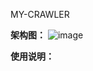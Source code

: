  MY-CRAWLER

**架构图：** 
![image](https://github.com/qq137619950/my-clawler/assets/22728004/785cc0d9-eb10-45f0-b41c-5476191c7b50)

**使用说明：** 

